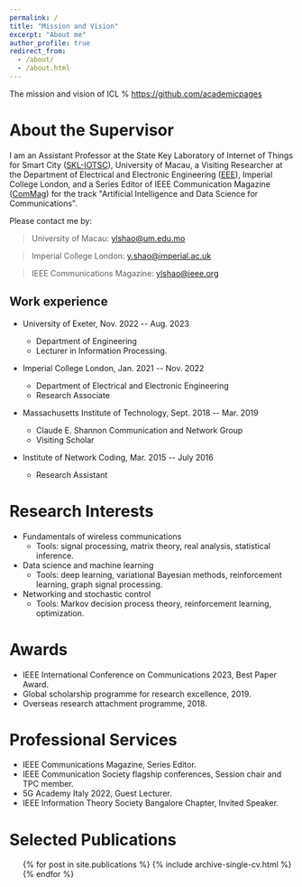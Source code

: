 ```yaml
---
permalink: /
title: "Mission and Vision"
excerpt: "About me"
author_profile: true
redirect_from: 
  - /about/
  - /about.html
---
```



The mission and vision of ICL % https://github.com/academicpages

About the Supervisor
======

I am an Assistant Professor at the State Key Laboratory of Internet of Things for Smart City ([SKL-IOTSC](https://skliotsc.um.edu.mo/)), University of Macau, a Visiting Researcher at the Department of Electrical and Electronic Engineering ([EEE](https://www.imperial.ac.uk/electrical-engineering/)), Imperial College London, and a Series Editor of IEEE Communication Magazine ([ComMag](https://www.comsoc.org/publications/magazines/ieee-communications-magazine/editorial-board)) for the track "Artificial Intelligence and Data Science for Communications". 

Please contact me by:

> University of Macau: ylshao@um.edu.mo

> Imperial College London: y.shao@imperial.ac.uk

> IEEE Communications Magazine:  ylshao@ieee.org

Work experience
------
* University of Exeter, Nov. 2022 -- Aug. 2023
  * Department of Engineering
  * Lecturer in Information Processing.

* Imperial College London, Jan. 2021 -- Nov. 2022
  * Department of Electrical and Electronic Engineering
  * Research Associate
  
* Massachusetts Institute of Technology, Sept. 2018 --  Mar. 2019
  * Claude E. Shannon Communication and Network Group
  * Visiting Scholar
  
* Institute of Network Coding, Mar. 2015 -- July 2016
  * Research Assistant
 
  
Research Interests
======
* Fundamentals of wireless communications
  * Tools: signal processing, matrix theory, real analysis, statistical inference.
* Data science and machine learning
  * Tools: deep learning, variational Bayesian methods, reinforcement learning, graph signal processing.
* Networking and stochastic control
  * Tools: Markov decision process theory, reinforcement learning, optimization.


Awards
======
* IEEE International Conference on Communications 2023, Best Paper Award.
* Global scholarship programme for research excellence, 2019.
* Overseas research attachment programme, 2018.
 

Professional Services
======
* IEEE Communications Magazine, Series Editor.
* IEEE Communication Society flagship conferences, Session chair and TPC member.
* 5G Academy Italy 2022, Guest Lecturer.
* IEEE Information Theory Society Bangalore Chapter, Invited Speaker.


Selected Publications
======
  <ul>{% for post in site.publications %}
    {% include archive-single-cv.html %}
  {% endfor %}</ul>
  
